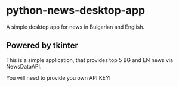 # python-news-desktop-app
A simple desktop app for news in Bulgarian and English. 

## Powered by tkinter

This is a simple application, that provides top 5 BG and EN news via NewsDataAPI. 

You will need to provide you own API KEY! 

